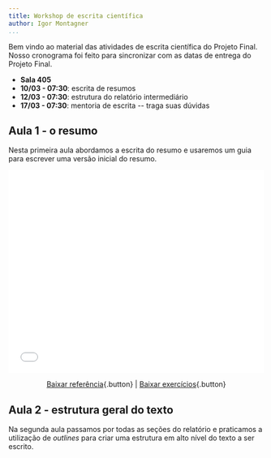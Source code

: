 ```yaml
---
title: Workshop de escrita científica
author: Igor Montagner
...
```


Bem vindo ao material das atividades de escrita científica do Projeto Final. Nosso cronograma foi feito para sincronizar com as datas de entrega do Projeto Final.

- **Sala 405**
- **10/03 - 07:30**: escrita de resumos
- **12/03 - 07:30**: estrutura do relatório intermediário
- **17/03 - 07:30**: mentoria de escrita -- traga suas dúvidas

## Aula 1 - o resumo

Nesta primeira aula abordamos a escrita do resumo e usaremos um guia para escrever uma versão inicial do resumo.

<center>
<embed src="slides-resumo.pdf" style="width: 100%; height: 400px;"></embed>


[Baixar referência](handout-resumo.pdf){.button} | [Baixar exercícios](handout-resumo-exercicio.pdf){.button}

</center>


## Aula 2 - estrutura geral do texto

Na segunda aula passamos por todas as seções do relatório e praticamos a utilização de *outlines* para criar uma estrutura em alto nível do texto a ser escrito. 
